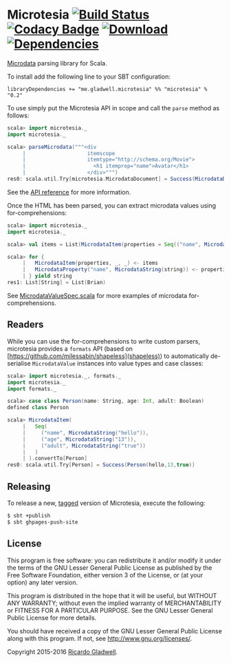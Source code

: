 # Microtesia [![Build Status](https://travis-ci.org/rgladwell/microtesia.svg)](https://travis-ci.org/rgladwell/microtesia) [![Codacy Badge](https://api.codacy.com/project/badge/1af50d2ea130484a918a44a5ce0d1ce0)](https://www.codacy.com/app/ricardo_3/microtesia) [ ![Download](https://api.bintray.com/packages/rgladwell/maven/microtesia/images/download.svg) ](https://bintray.com/rgladwell/maven/microtesia/_latestVersion) [![Dependencies](https://app.updateimpact.com/badge/702556651743481856/microtesia.svg?config=runtime)](https://app.updateimpact.com/latest/702556651743481856/microtesia)

[Microdata](http://www.w3.org/TR/microdata/) parsing library for
Scala.

To install add the following line to your SBT configuration:

```
libraryDependencies += "me.gladwell.microtesia" %% "microtesia" % "0.2"
```

To use simply put the Microtesia API in scope and call the `parse`
method as follows:

```scala
scala> import microtesia._
import microtesia._

scala> parseMicrodata("""<div
     |                    itemscope
     |                    itemtype="http://schema.org/Movie">
     |                      <h1 itemprop="name">Avatar</h1>
     |                    </div>""")
res0: scala.util.Try[microtesia.MicrodataDocument] = Success(MicrodataDocument(List(MicrodataItem(List((name,MicrodataString(Avatar))),Some(http://schema.org/Movie),None))))
```

See the [API reference](http://rgladwell.github.io/microtesia/latest/api) for
more information.

Once the HTML has been parsed, you can extract microdata values using for-comprehensions:

```scala
scala> import microtesia._
import microtesia._

scala> val items = List(MicrodataItem(properties = Seq(("name", MicrodataString("Brian")))))

scala> for {
     |   MicrodataItem(properties, _, _) <- items
     |   MicrodataProperty("name", MicrodataString(string)) <- properties
     | } yield string
res1: List[String] = List(Brian)
```

See [MicrodataValueSpec.scala](https://github.com/rgladwell/microtesia/blob/master/src/test/scala/microtesia/MicrodataValueSpec.scala) for more examples of microdata for-comprehensions.

## Readers

While you can use the for-comprehensions to write custom parsers, microtesia provides a `formats` API (based on [https://github.com/milessabin/shapeless](shapeless)) to automatically de-serialise `MicrodataValue` instances into value types and case classes:

```scala
scala> import microtesia._, formats._
import microtesia._
import formats._

scala> case class Person(name: String, age: Int, adult: Boolean)
defined class Person

scala> MicrodataItem(
     |   Seq(
     |     ("name", MicrodataString("hello")),
     |     ("age", MicrodataString("13")),
     |     ("adult", MicrodataString("true"))
     |   )
     | ).convertTo[Person]
res0: scala.util.Try[Person] = Success(Person(hello,13,true))
```

## Releasing

To release a new, [tagged](https://git-scm.com/book/en/v2/Git-Basics-Tagging) version of Microtesia, execute the following:

```sh
$ sbt +publish
$ sbt ghpages-push-site
```

## License

This program is free software: you can redistribute it and/or modify
it under the terms of the GNU Lesser General Public License as
published by the Free Software Foundation, either version 3 of the
License, or (at your option) any later version.

This program is distributed in the hope that it will be useful,
but WITHOUT ANY WARRANTY; without even the implied warranty of
MERCHANTABILITY or FITNESS FOR A PARTICULAR PURPOSE.  See the
GNU Lesser General Public License for more details.

You should have received a copy of the GNU Lesser General Public
License along with this program.  If not, see
<http://www.gnu.org/licenses/>.

Copyright 2015-2016 [Ricardo Gladwell](http://gladwell.me).
